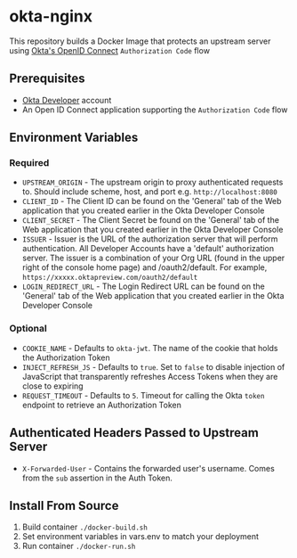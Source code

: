 # okta-nginx

This repository builds a Docker Image that protects an upstream server using [Okta's OpenID Connect](https://developer.okta.com/docs/api/resources/oidc) `Authorization Code` flow

## Prerequisites

- [Okta Developer](https://developer.okta.com/) account
- An Open ID Connect application supporting the `Authorization Code` flow

## Environment Variables

### Required

- `UPSTREAM_ORIGIN` - The upstream origin to proxy authenticated requests to.  Should include scheme, host, and port e.g. `http://localhost:8080`
- `CLIENT_ID` - The Client ID can be found on the 'General' tab of the Web application that you created earlier in the Okta Developer Console
- `CLIENT_SECRET` - The Client Secret be found on the 'General' tab of the Web application that you created earlier in the Okta Developer Console
- `ISSUER` - Issuer is the URL of the authorization server that will perform authentication. All Developer Accounts have a 'default' authorization server. The issuer is a combination of your Org URL (found in the upper right of the console home page) and /oauth2/default. For example, `https://xxxxx.oktapreview.com/oauth2/default`
- `LOGIN_REDIRECT_URL` - The Login Redirect URL can be found on the 'General' tab of the Web application that you created earlier in the Okta Developer Console

### Optional

- `COOKIE_NAME` - Defaults to `okta-jwt`. The name of the cookie that holds the Authorization Token
- `INJECT_REFRESH_JS` - Defaults to `true`.  Set to `false` to disable injection of JavaScript that transparently refreshes Access Tokens when they are close to expiring
- `REQUEST_TIMEOUT` - Defaults to `5`.  Timeout for calling the Okta `token` endpoint to retrieve an Authorization Token

## Authenticated Headers Passed to Upstream Server

- `X-Forwarded-User` - Contains the forwarded user's username.  Comes from the `sub` assertion in the Auth Token.

## Install From Source

1.  Build container `./docker-build.sh`
2.  Set environment variables in vars.env to match your deployment
3.  Run container `./docker-run.sh`
